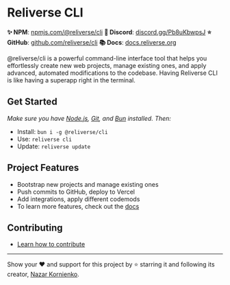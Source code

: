 # Reliverse CLI

**✨ NPM**: [npmjs.com/@reliverse/cli](https://npmjs.com/@reliverse/cli)
**💙 Discord**: [discord.gg/Pb8uKbwpsJ](https://discord.gg/Pb8uKbwpsJ)
**⭐ GitHub**: [github.com/reliverse/cli](https://github.com/reliverse/cli)
**📚 Docs**: [docs.reliverse.org](https://docs.reliverse.org/cli)

@reliverse/cli is a powerful command-line interface tool that helps you effortlessly create new web projects, manage existing ones, and apply advanced, automated modifications to the codebase. Having Reliverse CLI is like having a superapp right in the terminal.

## Get Started

_Make sure you have [Node.js](https://nodejs.org), [Git](https://git-scm.com/downloads), and [Bun](https://bun.sh) installed. Then:_

- Install: `bun i -g @reliverse/cli`
- Use: `reliverse cli`
- Update: `reliverse update`

## Project Features

- Bootstrap new projects and manage existing ones
- Push commits to GitHub, deploy to Vercel
- Add integrations, apply different codemods
- To learn more features, check out the [docs](https://docs.reliverse.org/cli)

## Contributing

- [Learn how to contribute](https://docs.reliverse.org/intro/contributing/)

***

Show your ❤️ and support for this project by ⭐ starring it and following its creator, [Nazar Kornienko](https://github.com/blefnk).
